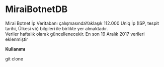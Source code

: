 # MiraiBotnetDB

Mirai Botnet İp Veritabanı çalışmasındaYaklaşık 112.000 Uniq İp (ISP, tespit tarihi, Ülkesi vb) bilgileri ile birlikte yer almaktadır. </br>
Veriler haftalık olarak güncellenecekir. En son 19 Aralık 2017 verileri eklenmiştir</br>

<b>
  Kullanımı
</b> 
</br>

git clone 

